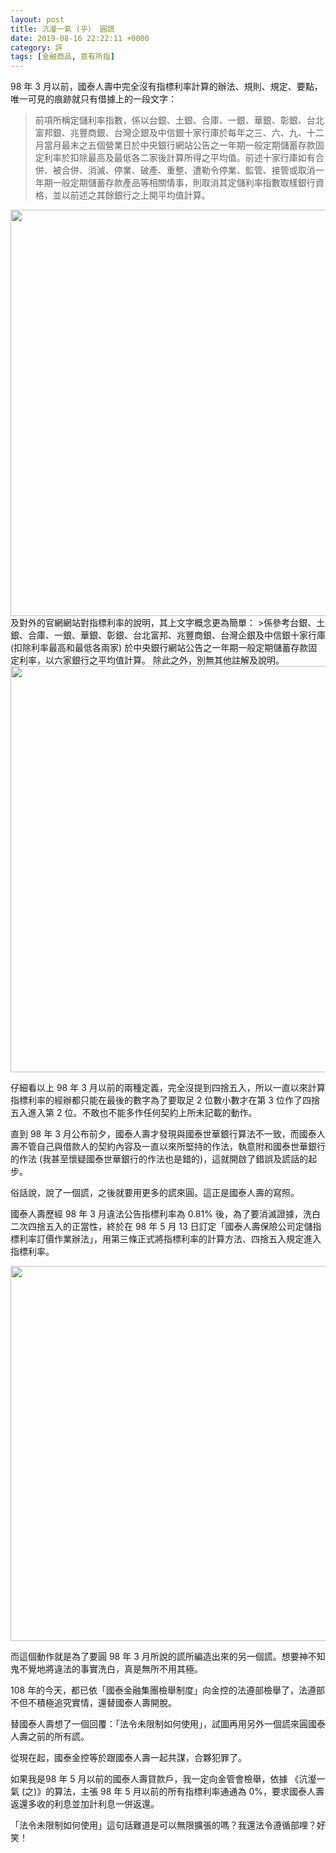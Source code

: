 ```yaml
---
layout: post
title: 沆瀣一氣 (乎） 圓謊
date: 2019-08-16 22:22:11 +0000
category: 評
tags: [金融商品, 意有所指]
---
```


98 年 3 月以前，國泰人壽中完全沒有指標利率計算的辦法、規則、規定、要點，唯一可見的痕跡就只有借據上的一段文字：
> 前項所稱定儲利率指數，係以台銀、土銀、合庫、一銀、華銀、彰銀、台北富邦銀、兆豐商銀、台灣企銀及中信銀十家行庫於每年之三、六、九、十二月當月最末之五個營業日於中央銀行網站公告之一年期一般定期儲蓄存款固定利率於扣除最高及最低各二家後計算所得之平均值。前述十家行庫如有合併、被合併、消滅、停業、破產、重整、遭勒令停業、監管、接管或取消一年期一般定期儲蓄存款產品等相關情事，則取消其定儲利率指數取樣銀行資格，並以前述之其餘銀行之上開平均值計算。
<img src="https://doltegg.github.io/cathax/assets/img/2019/illegal1jpg" style="width:650px"/>
及對外的官網網站對指標利率的說明，其上文字概念更為簡單：
>係參考台銀、土銀、合庫、一銀、華銀、彰銀、台北富邦、兆豐商銀、台灣企銀及中信銀十家行庫 (扣除利率最高和最低各兩家) 於中央銀行網站公告之一年期一般定期儲蓄存款固定利率，以六家銀行之平均值計算。
除此之外，別無其他註解及說明。

<img src="https://doltegg.github.io/cathax/assets/img/2019/illegal2jpg" style="width:650px"/>

仔細看以上 98 年 3 月以前的兩種定義，完全沒提到四捨五入，所以一直以來計算指標利率的經辦都只能在最後的數字為了要取足 2 位數小數才在第 3 位作了四捨五入進入第 2 位。不敢也不能多作任何契約上所未記載的動作。

直到 98 年 3 月公布前夕，國泰人壽才發現與國泰世華銀行算法不一致，而國泰人壽不管自己與借款人的契約內容及一直以來所堅持的作法，執意附和國泰世華銀行的作法 (我甚至懷疑國泰世華銀行的作法也是錯的)，這就開啟了錯誤及謊話的起步。

俗話說，說了一個謊，之後就要用更多的謊來圓。這正是國泰人壽的寫照。

國泰人壽歷經 98 年 3 月違法公告指標利率為 0.81% 後，為了要消滅證據，洗白二次四捨五入的正當性，終於在 98 年 5 月 13 日訂定「國泰人壽保險公司定儲指標利率訂價作業辦法」，用第三條正式將指標利率的計算方法、四捨五入規定進入指標利率。

<img src="https://doltegg.github.io/cathax/assets/img/2019/illegal3jpg" style="width:600px"/>

而這個動作就是為了要圓 98 年 3 月所說的謊所編造出來的另一個謊。想要神不知鬼不覺地將違法的事實洗白，真是無所不用其極。

108 年的今天，都已依「國泰金融集團檢舉制度」向金控的法遵部檢舉了，法遵部不但不積極追究實情，還替國泰人壽開脫。

替國泰人壽想了一個回覆：「法令未限制如何使用」，試圖再用另外一個謊來圓國泰人壽之前的所有謊。

從現在起，國泰金控等於跟國泰人壽一起共謀，合夥犯罪了。

如果我是98 年 5 月以前的國泰人壽貸款戶，我一定向金管會檢舉，依據 《沆瀣一氣 (之)》的算法，主張 98 年 5 月以前的所有指標利率通通為 0%，要求國泰人壽返還多收的利息並加計利息一併返還。

「法令未限制如何使用」這句話難道是可以無限擴張的嗎？我還法令遵循部哩？好笑！

